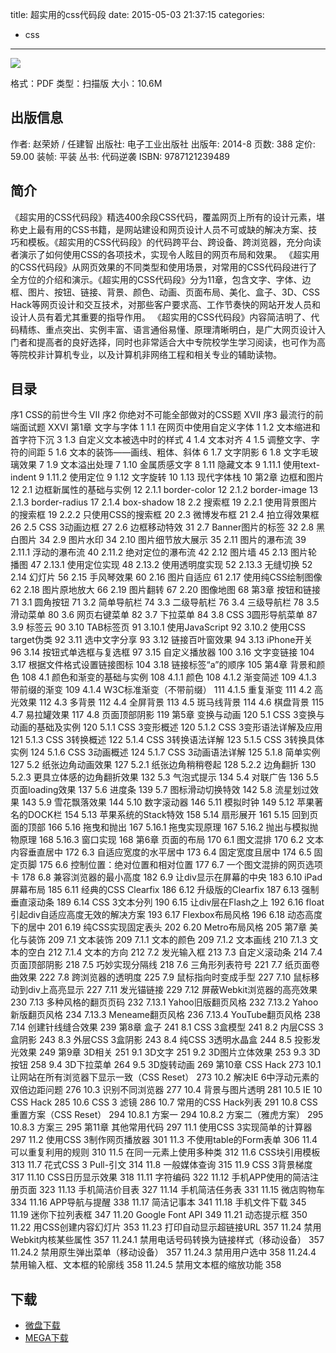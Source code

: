 title: 超实用的css代码段
date: 2015-05-03 21:37:15
categories:
  - css
---

![](http://img3.douban.com/lpic/s27427521.jpg)

格式：PDF
类型：扫描版
大小：10.6M

<!--more-->

## 出版信息 ##

作者: 赵荣娇 / 任建智 
出版社: 电子工业出版社
出版年: 2014-8
页数: 388
定价: 59.00
装帧: 平装
丛书: 代码逆袭
ISBN: 9787121239489

## 简介 ##

《超实用的CSS代码段》精选400余段CSS代码，覆盖网页上所有的设计元素，堪称史上最有用的CSS书籍，是网站建设和网页设计人员不可或缺的解决方案、技巧和模板。《超实用的CSS代码段》的代码跨平台、跨设备、跨浏览器，充分向读者演示了如何使用CSS的各项技术，实现令人眩目的网页布局和效果。
《超实用的CSS代码段》从网页效果的不同类型和使用场景，对常用的CSS代码段进行了全方位的介绍和演示。《超实用的CSS代码段》分为11章，包含文字、字体、边框、图片、按钮、链接、背景、颜色、动画、页面布局、美化、盒子、3D、CSS Hack等网页设计和交互技术，对那些客户要求高、工作节奏快的网站开发人员和设计人员有着尤其重要的指导作用。
《超实用的CSS代码段》内容简洁明了、代码精练、重点突出、实例丰富、语言通俗易懂、原理清晰明白，是广大网页设计入门者和提高者的良好选择，同时也非常适合大中专院校学生学习阅读，也可作为高等院校非计算机专业，以及计算机非网络工程和相关专业的辅助读物。

## 目录 ##

序1 CSS的前世今生	VII
序2 你绝对不可能全部做对的CSS题	XVII
序3 最流行的前端面试题	XXVI
第1章 文字与字体	1
1.1 在网页中使用自定义字体	1
1.2 文本缩进和首字符下沉	3
1.3 自定义文本被选中时的样式	4
1.4 文本对齐	4
1.5 调整文字、字符的间距	5
1.6 文本的装饰——画线、粗体、斜体	6
1.7 文字阴影	6
1.8 文字毛玻璃效果	7
1.9 文本溢出处理	7
1.10 金属质感文字	8
1.11 隐藏文本	9
1.11.1 使用text-indent	9
1.11.2 使用定位	9
1.12 文字旋转	10
1.13 现代字体栈	10
第2章 边框和图片	12
2.1 边框新属性的基础与实例	12
2.1.1 border-color	12
2.1.2 border-image	13
2.1.3 border-radius	17
2.1.4 box-shadow	18
2.2 搜索框	19
2.2.1 使用背景图片的搜索框	19
2.2.2 只使用CSS的搜索框	20
2.3 微博发布框	21
2.4 拍立得效果框	26
2.5 CSS 3动画边框	27
2.6 边框移动特效	31
2.7 Banner图片的标签	32
2.8 黑白图片	34
2.9 图片水印	34
2.10 图片细节放大展示	35
2.11 图片的瀑布流	39
2.11.1 浮动的瀑布流	40
2.11.2 绝对定位的瀑布流	42
2.12 图片墙	45
2.13 图片轮播图	47
2.13.1 使用定位实现	48
2.13.2 使用透明度实现	52
2.13.3 无缝切换	52
2.14 幻灯片	56
2.15 手风琴效果	60
2.16 图片自适应	61
2.17 使用纯CSS绘制图像	62
2.18 图片原地放大	66
2.19 图片翻转	67
2.20 图像地图	68
第3章 按钮和链接	71
3.1 圆角按钮	71
3.2 简单导航栏	74
3.3 二级导航栏	76
3.4 三级导航栏	78
3.5 滑动菜单	80
3.6 网页右键菜单	82
3.7 下拉菜单	84
3.8 CSS 3圆形导航菜单	87
3.9 标签云	90
3.10 TAB标签页	91
3.10.1 使用JavaScript	92
3.10.2 使用CSS target伪类	92
3.11 选中文字分享	93
3.12 链接百叶窗效果	94
3.13 iPhone开关	96
3.14 按钮式单选框与复选框	97
3.15 自定义播放器	100
3.16 文字变链接	104
3.17 根据文件格式设置链接图标	104
3.18 链接标签“a”的顺序	105
第4章 背景和颜色	108
4.1 颜色和渐变的基础与实例	108
4.1.1 颜色	108
4.1.2 渐变简述	109
4.1.3 带前缀的渐变	109
4.1.4 W3C标准渐变（不带前缀）	111
4.1.5 重复渐变	111
4.2 高光效果	112
4.3 多背景	112
4.4 全屏背景	113
4.5 斑马线背景	114
4.6 棋盘背景	115
4.7 易拉罐效果	117
4.8 页面顶部阴影	119
第5章 变换与动画	120
5.1 CSS 3变换与动画的基础及实例	120
5.1.1 CSS 3变形概述	120
5.1.2 CSS 3变形语法详解及应用	121
5.1.3 CSS 3转换概述	122
5.1.4 CSS 3转换语法详解	123
5.1.5 CSS 3转换具体实例	124
5.1.6 CSS 3动画概述	124
5.1.7 CSS 3动画语法详解	125
5.1.8 简单实例	127
5.2 纸张边角动画效果	127
5.2.1 纸张边角稍稍卷起	128
5.2.2 边角翻折	130
5.2.3 更具立体感的边角翻折效果	132
5.3 气泡式提示	134
5.4 对联广告	136
5.5 页面loading效果	137
5.6 进度条	139
5.7 图标滑动切换特效	142
5.8 流星划过效果	143
5.9 雪花飘落效果	144
5.10 数字滚动器	146
5.11 模拟时钟	149
5.12 苹果著名的DOCK栏	154
5.13 苹果系统的Stack特效	158
5.14 扇形展开	161
5.15 回到页面的顶部	166
5.16 拖曳和抛出	167
5.16.1 拖曳实现原理	167
5.16.2 抛出与模拟抛物原理	168
5.16.3 窗口实现	168
第6章 页面的布局	170
6.1 图文混排	170
6.2 文本内容垂直居中	172
6.3 自适应宽度的水平居中	173
6.4 固定宽度且居中	174
6.5 固定页脚	175
6.6 控制位置：绝对位置和相对位置	177
6.7 一个图文混排的网页选项卡	178
6.8 兼容浏览器的最小高度	182
6.9 让div显示在屏幕的中央	183
6.10 iPad屏幕布局	185
6.11 经典的CSS Clearfix	186
6.12 升级版的Clearfix	187
6.13 强制垂直滚动条	189
6.14 CSS 3文本分列	190
6.15 让div层在Flash之上	192
6.16 float引起div自适应高度无效的解决方案	193
6.17 Flexbox布局风格	196
6.18 动态高度下的居中	201
6.19 纯CSS实现固定表头	202
6.20 Metro布局风格	205
第7章 美化与装饰	209
7.1 文本装饰	209
7.1.1 文本的颜色	209
7.1.2 文本画线	210
7.1.3 文本的空白	212
7.1.4 文本的方向	212
7.2 发光输入框	213
7.3 自定义滚动条	214
7.4 页面顶部阴影	218
7.5 巧妙实现分隔线	218
7.6 三角形列表符号	221
7.7 纸页面卷曲效果	222
7.8 跨浏览器的透明度	225
7.9 鼠标指向时变成手型	227
7.10 鼠标移动到div上高亮显示	227
7.11 发光锚链接	229
7.12 屏蔽Webkit浏览器的高亮效果	230
7.13 多种风格的翻页页码	232
7.13.1 Yahoo旧版翻页风格	232
7.13.2 Yahoo新版翻页风格	234
7.13.3 Meneame翻页风格	236
7.13.4 YouTube翻页风格	238
7.14 创建针线缝合效果	239
第8章 盒子	241
8.1 CSS 3盒模型	241
8.2 内层CSS 3盒阴影	243
8.3 外层CSS 3盒阴影	243
8.4 纯CSS 3透明水晶盒	244
8.5 投影发光效果	249
第9章 3D相关	251
9.1 3D文字	251
9.2 3D图片立体效果	253
9.3 3D按钮	258
9.4 3D下拉菜单	264
9.5 3D旋转动画	269
第10章 CSS Hack	273
10.1 让网站在所有浏览器下显示一致（CSS Reset）	273
10.2 解决IE 6中浮动元素的双倍边距问题	276
10.3 识别不同浏览器	277
10.4 背景与图片透明	281
10.5 IE 10 CSS Hack	285
10.6 CSS 3 滤镜	286
10.7 常用的CSS Hack列表	291
10.8 CSS重置方案（CSS Reset）	294
10.8.1 方案一	294
10.8.2 方案二（雅虎方案）	295
10.8.3 方案三	295
第11章 其他常用代码	297
11.1 使用CSS 3实现简单的计算器	297
11.2 使用CSS 3制作网页播放器	301
11.3 不使用table的Form表单	306
11.4 可以重复利用的规则	310
11.5 在同一元素上使用多种类	312
11.6 CSS块引用模板	313
11.7 花式CSS 3 Pull-引文	314
11.8 一般媒体查询	315
11.9 CSS 3背景梯度	317
11.10 CSS日历显示效果	318
11.11 字符编码	322
11.12 手机APP使用的简洁注册页面	323
11.13 手机简洁价目表	327
11.14 手机简洁任务表	331
11.15 微店购物车	334
11.16 APP导航与提醒	338
11.17 简洁记事本	341
11.18 手机文件下载	345
11.19 迷你下拉列表框	347
11.20 Google Font API	349
11.21 动态提示框	350
11.22 用CSS创建内容幻灯片	353
11.23 打印自动显示超链接URL	357
11.24 禁用Webkit内核某些属性	357
11.24.1 禁用电话号码转换为链接样式（移动设备）	357
11.24.2 禁用原生弹出菜单（移动设备）	357
11.24.3 禁用用户选中	358
11.24.4 禁用输入框、文本框的轮廓线	358
11.24.5 禁用文本框的缩放功能	358

## 下载 ##

+ [微盘下载](http://vdisk.weibo.com/s/aADaW4YROVnk1)
+ [MEGA下载](https://mega.co.nz/#!qR83yboT!pPEJSKt8VfJuZ2AS_EjwZuaXl34K6gK07onoUh4SPdE)